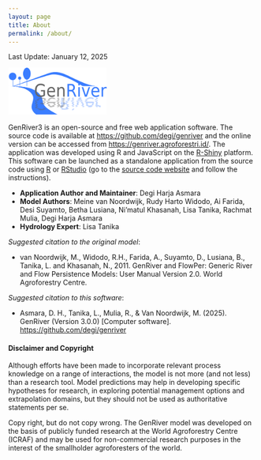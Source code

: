 ```yaml
---
layout: page
title: About
permalink: /about/
---
```

Last Update: January 12, 2025

<img src="../docs/images/genriver_2010.svg" width="200"/>

GenRiver3 is an open-source and free web application software. The source code is available at <https://github.com/degi/genriver> and the online version can be accessed from <https://genriver.agroforestri.id/>. The application was developed using R and JavaScript on the [R-Shiny](https://shiny.posit.co/) platform. This software can be launched as a standalone application from the source code using [R](https://www.r-project.org/) or [RStudio](https://posit.co/products/open-source/rstudio/) (go to the [source code website](https://github.com/degi/genriver) and follow the instructions). 

-   **Application Author and Maintainer**: Degi Harja Asmara
-   **Model Authors**: Meine van Noordwijk, Rudy Harto Widodo, Ai Farida, Desi Suyamto, Betha Lusiana, Ni’matul Khasanah, Lisa Tanika, Rachmat Mulia, Degi Harja Asmara
-   **Hydrology Expert**: Lisa Tanika

*Suggested citation to the original model*:

- van Noordwijk, M., Widodo, R.H., Farida, A., Suyamto, D., Lusiana, B., Tanika, L. and Khasanah, N., 2011. GenRiver and FlowPer: Generic River and Flow Persistence Models: User Manual Version 2.0. World Agroforestry Centre.

*Suggested citation to this software*:

- Asmara, D. H., Tanika, L., Mulia, R., & Van Noordwijk, M. (2025). GenRiver (Version 3.0.0) [Computer software]. https://github.com/degi/genriver

#### Disclaimer and Copyright

Although efforts have been made to incorporate relevant process knowledge on a range of interactions, the model is not more (and not less) than a research tool. Model predictions may help in developing specific hypotheses for research, in exploring potential management options and extrapolation domains, but they should not be used as authoritative statements per se.

Copy right, but do not copy wrong. The GenRiver model was developed on the basis of publicly funded research at the World Agroforestry Centre (ICRAF) and may be used for non-commercial research purposes in the interest of the smallholder agroforesters of the world.
